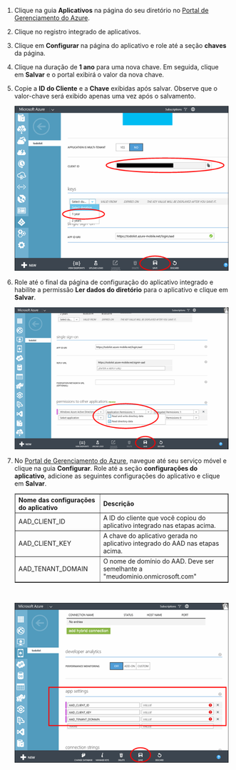 1. Clique na guia **Aplicativos** na página do seu diretório no [Portal de Gerenciamento do Azure](https://manage.windowsazure.com/).

2. Clique no registro integrado de aplicativos.

3. Clique em **Configurar** na página do aplicativo e role até a seção **chaves** da página. 
4. Clique na duração de **1 ano** para uma nova chave. Em seguida, clique em **Salvar** e o portal exibirá o valor da nova chave.
5. Copie a **ID do Cliente** e a **Chave** exibidas após salvar. Observe que o valor-chave será exibido apenas uma vez após o salvamento. 

    ![](./media/mobile-services-generate-aad-app-registration-access-key/client-id-and-key.png)

6. Role até o final da página de configuração do aplicativo integrado e habilite a permissão **Ler dados do diretório** para o aplicativo e clique em **Salvar**.

    ![](./media/mobile-services-generate-aad-app-registration-access-key/app-perms.png)


7. No [Portal de Gerenciamento do Azure](https://manage.windowsazure.com/), navegue até seu serviço móvel e clique na guia **Configurar**. Role até a seção **configurações do aplicativo**, adicione as seguintes configurações do aplicativo e clique em **Salvar**. 

    <table border="1">
    <tr>
    <th>Nome das configurações do aplicativo</th><th>Descrição</th>
    </tr>
    <tr>
    <td>AAD_CLIENT_ID</td><td>A ID do cliente que você copiou do aplicativo integrado nas etapas acima.</td>
    </tr>
    <tr>
    <td>AAD_CLIENT_KEY</td><td>A chave do aplicativo gerada no aplicativo integrado do AAD nas etapas acima.</td>
    </tr>
    <tr>
    <td>AAD_TENANT_DOMAIN</td><td>O nome de domínio do AAD. Deve ser semelhante a "meudominio.onmicrosoft.com"</td>
    </tr>
    </table><br/>


   ![](./media/mobile-services-generate-aad-app-registration-access-key/aad-app-settings.png)


<!--HONumber=49-->